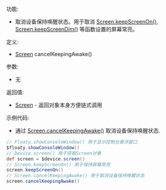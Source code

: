 功能:

+ 取消设备保持唤醒状态。用于取消 [Screen.keepScreenOn()](/API/Device/Screen/README.md?id=keepScreenOn),
  [Screen.keepScreenDim()](/API/Device/Screen/README.md?id=keepScreenDim) 等函数设置的屏幕常亮。

定义:

+ [Screen](/API/Device/Screen/README.md) cancelKeepingAwake()

参数:

+ 无

返回值:

+ [Screen](/API/Device/Screen/README.md) - 返回对象本身方便链式调用

示例代码:

+ 通过 [Screen.cancelKeepingAwake()](/API/Device/Screen/README.md?id=cancelKeepingAwake) 取消设备保持唤醒状态.

```groovy
// Floaty.showConsoleWindow() 用于显示控制台悬浮窗口
$floaty.showConsoleWindow()
// Device.screen() 用于获取Screen对象
def screen = $device.screen()
// Screen.keepScreenOn() 用于保持屏幕常亮
screen.keepScreenOn()
// Screen.cancelKeepingAwake() 用于取消设备保持唤醒状态
screen.cancelKeepingAwake()
```